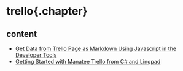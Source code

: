﻿
# trello{.chapter}

## content

- [Get Data from Trello Page as Markdown Using Javascript in the Developer Tools](get-from-trello-page-using-javascript.md)
- [Getting Started with Manatee Trello from C# and Linqpad](getting-started-with-manatee-trello.md)
